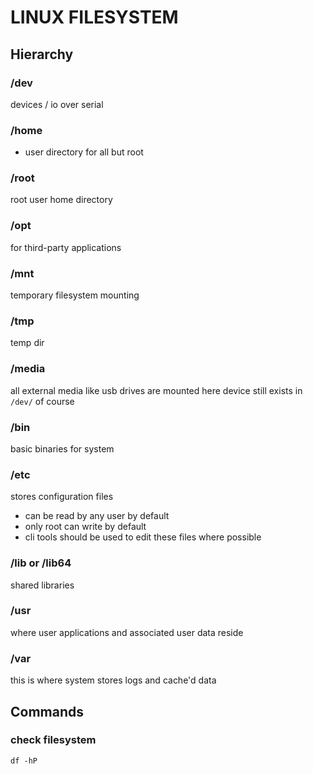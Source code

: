 # LINUX FILESYSTEM

## Hierarchy

### /dev
devices / io over serial

### /home
- user directory for all but root

### /root
root user home directory

### /opt
for third-party applications

### /mnt
temporary filesystem mounting

### /tmp
temp dir

### /media
all external media like usb drives are mounted here
device still exists in `/dev/` of course

### /bin
basic binaries for system

### /etc
stores configuration files
- can be read by any user by default
- only root can write by default
- cli tools should be used to edit these files where possible

### /lib or /lib64
shared libraries

### /usr
where user applications and associated user data reside

### /var
this is where system stores logs and cache'd data

## Commands

### check filesystem
`df -hP`